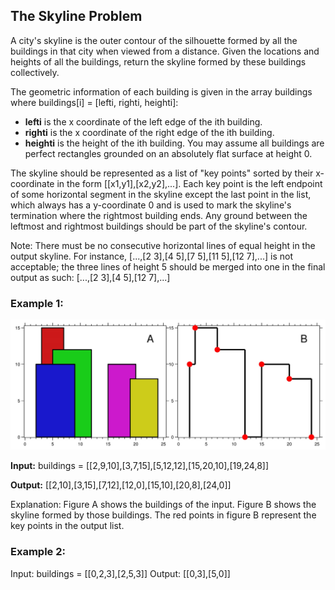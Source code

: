 ## The Skyline Problem

A city's skyline is the outer contour of the silhouette formed by all the buildings in that city when viewed from a distance. Given the locations and heights of all the buildings, return the skyline formed by these buildings collectively.

The geometric information of each building is given in the array buildings where buildings[i] = [lefti, righti, heighti]:

* **lefti** is the x coordinate of the left edge of the ith building.
* **righti** is the x coordinate of the right edge of the ith building.
* **heighti** is the height of the ith building.
You may assume all buildings are perfect rectangles grounded on an absolutely flat surface at height 0.

The skyline should be represented as a list of "key points" sorted by their x-coordinate in the form [[x1,y1],[x2,y2],...]. Each key point is the left endpoint of some horizontal segment in the skyline except the last point in the list, which always has a y-coordinate 0 and is used to mark the skyline's termination where the rightmost building ends. Any ground between the leftmost and rightmost buildings should be part of the skyline's contour.

Note: There must be no consecutive horizontal lines of equal height in the output skyline. For instance, [...,[2 3],[4 5],[7 5],[11 5],[12 7],...] is not acceptable; the three lines of height 5 should be merged into one in the final output as such: [...,[2 3],[4 5],[12 7],...]

### Example 1:

![Imagem dos Predios](/QuestoesClaudio/imgs/predios-img.jpg)

**Input:** buildings = [[2,9,10],[3,7,15],[5,12,12],[15,20,10],[19,24,8]]

**Output:** [[2,10],[3,15],[7,12],[12,0],[15,10],[20,8],[24,0]]

Explanation:
Figure A shows the buildings of the input.
Figure B shows the skyline formed by those buildings. The red points in figure B represent the key points in the output list.

### Example 2:

Input: buildings = [[0,2,3],[2,5,3]]
Output: [[0,3],[5,0]]